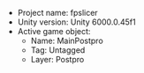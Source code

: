 <!-- UNITY CODE ASSIST INSTRUCTIONS START -->
- Project name: fpslicer
- Unity version: Unity 6000.0.45f1
- Active game object:
  - Name: MainPostpro
  - Tag: Untagged
  - Layer: Postpro
<!-- UNITY CODE ASSIST INSTRUCTIONS END -->